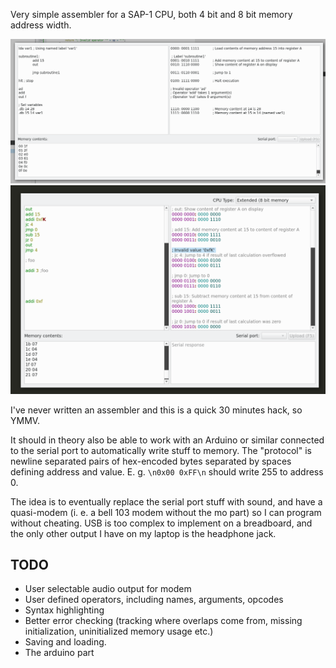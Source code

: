 Very simple assembler for a SAP-1 CPU, both 4 bit and 8 bit memory address width.

![screenshot](/screenshot.png)
![screenshot of 8bit support](/screenshot-extended.png)

I've never written an assembler and this is a quick 30 minutes hack, so YMMV.

It should in theory also be able to work with an Arduino or similar connected
to the serial port to automatically write stuff to memory. The "protocol" is
newline separated pairs of hex-encoded bytes separated by spaces defining
address and value. E. g. `\n0x00 0xFF\n` should write 255 to address 0.

The idea is to eventually replace the serial port stuff with sound, and have a
quasi-modem (i. e. a bell 103 modem without the mo part) so I can program
without cheating. USB is too complex to implement on a breadboard, and the only
other output I have on my laptop is the headphone jack.

TODO
----

- User selectable audio output for modem
- User defined operators, including names, arguments, opcodes
- Syntax highlighting
- Better error checking (tracking where overlaps come from, missing initialization, uninitialized memory usage etc.)
- Saving and loading.
- The arduino part

